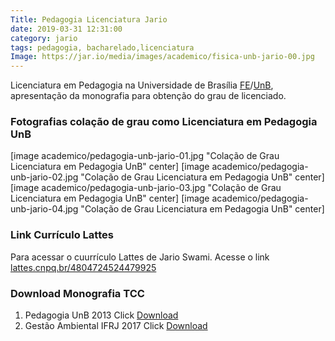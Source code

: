 ```yaml
---
Title: Pedagogia Licenciatura Jario
date: 2019-03-31 12:31:00
category: jario     
tags: pedagogia, bacharelado,licenciatura
Image: https://jar.io/media/images/academico/fisica-unb-jario-00.jpg 
---
```

Licenciatura em Pedagogia na Universidade de Brasília [FE](http://www.fe.unb.br)/[UnB](https://www.unb.br), apresentação da monografia para obtenção do grau de licenciado.

### Fotografias colação de grau como Licenciatura em Pedagogia UnB
[image academico/pedagogia-unb-jario-01.jpg "Colação de Grau Licenciatura em Pedagogia UnB" center]
[image academico/pedagogia-unb-jario-02.jpg "Colação de Grau Licenciatura em Pedagogia UnB" center] 
[image academico/pedagogia-unb-jario-03.jpg "Colação de Grau Licenciatura em Pedagogia UnB" center]
[image academico/pedagogia-unb-jario-04.jpg "Colação de Grau Licenciatura em Pedagogia UnB" center]

### Link Currículo Lattes
Para acessar o cuurrículo Lattes de Jario Swami. Acesse o link [lattes.cnpq.br/4804724524479925](http://lattes.cnpq.br/4804724524479925)

 
### Download Monografia TCC

1. Pedagogia UnB 2013 Click [Download](https://jar.io/media/downloads/tcc/https://jar.io/media/downloads/tcc/2013_JarioAraujoSilva.pdf)
2. Gestão Ambiental IFRJ 2017 Click [Download](https://jar.io/media/downloads/tcc/TCC-JARIO-HIDROGENIO-IFRJ-2017-v_18012018.pdf)
